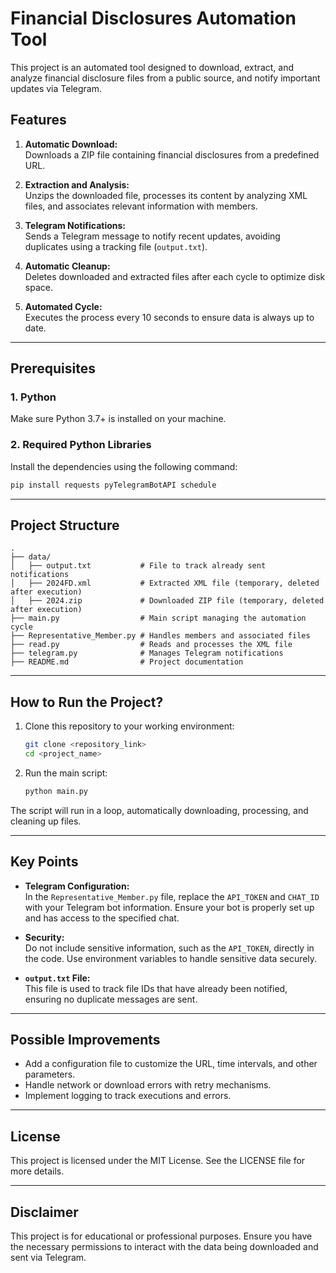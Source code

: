 ﻿# Financial Disclosures Automation Tool

This project is an automated tool designed to download, extract, and analyze financial disclosure files from a public source, and notify important updates via Telegram.

## Features

1. **Automatic Download:**  
   Downloads a ZIP file containing financial disclosures from a predefined URL.

2. **Extraction and Analysis:**  
   Unzips the downloaded file, processes its content by analyzing XML files, and associates relevant information with members.

3. **Telegram Notifications:**  
   Sends a Telegram message to notify recent updates, avoiding duplicates using a tracking file (`output.txt`).

4. **Automatic Cleanup:**  
   Deletes downloaded and extracted files after each cycle to optimize disk space.

5. **Automated Cycle:**  
   Executes the process every 10 seconds to ensure data is always up to date.

---

## Prerequisites

### 1. Python
Make sure Python 3.7+ is installed on your machine.

### 2. Required Python Libraries
Install the dependencies using the following command:
```bash
pip install requests pyTelegramBotAPI schedule
```

---

## Project Structure

```plaintext
.
├── data/
│   ├── output.txt           # File to track already sent notifications
│   ├── 2024FD.xml           # Extracted XML file (temporary, deleted after execution)
│   ├── 2024.zip             # Downloaded ZIP file (temporary, deleted after execution)
├── main.py                  # Main script managing the automation cycle
├── Representative_Member.py # Handles members and associated files
├── read.py                  # Reads and processes the XML file
├── telegram.py              # Manages Telegram notifications
├── README.md                # Project documentation
```

---

## How to Run the Project?

1. Clone this repository to your working environment:
   ```bash
   git clone <repository_link>
   cd <project_name>
   ```

2. Run the main script:
   ```bash
   python main.py
   ```

The script will run in a loop, automatically downloading, processing, and cleaning up files.

---

## Key Points

- **Telegram Configuration:**  
  In the `Representative_Member.py` file, replace the `API_TOKEN` and `CHAT_ID` with your Telegram bot information. Ensure your bot is properly set up and has access to the specified chat.

- **Security:**  
  Do not include sensitive information, such as the `API_TOKEN`, directly in the code. Use environment variables to handle sensitive data securely.

- **`output.txt` File:**  
  This file is used to track file IDs that have already been notified, ensuring no duplicate messages are sent.

---

## Possible Improvements

- Add a configuration file to customize the URL, time intervals, and other parameters.
- Handle network or download errors with retry mechanisms.
- Implement logging to track executions and errors.

---

## License

This project is licensed under the MIT License. See the LICENSE file for more details.

---

## Disclaimer

This project is for educational or professional purposes. Ensure you have the necessary permissions to interact with the data being downloaded and sent via Telegram.
